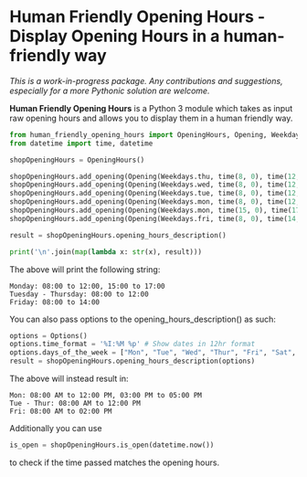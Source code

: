 Human Friendly Opening Hours - Display Opening Hours in a human-friendly way
========================================================================

*This is a work-in-progress package. Any contributions and suggestions, especially for a more Pythonic solution are welcome.*

**Human Friendly Opening Hours** is a Python 3 module which takes as input raw opening hours and allows you to display them in a human friendly way. 

```python
from human_friendly_opening_hours import OpeningHours, Opening, Weekdays, Options
from datetime import time, datetime

shopOpeningHours = OpeningHours()

shopOpeningHours.add_opening(Opening(Weekdays.thu, time(8, 0), time(12, 0)))
shopOpeningHours.add_opening(Opening(Weekdays.wed, time(8, 0), time(12, 0)))
shopOpeningHours.add_opening(Opening(Weekdays.tue, time(8, 0), time(12, 0)))
shopOpeningHours.add_opening(Opening(Weekdays.mon, time(8, 0), time(12, 0)))
shopOpeningHours.add_opening(Opening(Weekdays.mon, time(15, 0), time(17, 0)))
shopOpeningHours.add_opening(Opening(Weekdays.fri, time(8, 0), time(14, 0)))

result = shopOpeningHours.opening_hours_description()

print('\n'.join(map(lambda x: str(x), result)))
```

The above will print the following string:
```
Monday: 08:00 to 12:00, 15:00 to 17:00
Tuesday - Thursday: 08:00 to 12:00
Friday: 08:00 to 14:00
```

You can also pass options to the opening_hours_description() as such:

```python
options = Options()
options.time_format = '%I:%M %p' # Show dates in 12hr format
options.days_of_the_week = ["Mon", "Tue", "Wed", "Thur", "Fri", "Sat", "Sun"]
result = shopOpeningHours.opening_hours_description(options)
````

The above will instead result in:
```
Mon: 08:00 AM to 12:00 PM, 03:00 PM to 05:00 PM
Tue - Thur: 08:00 AM to 12:00 PM
Fri: 08:00 AM to 02:00 PM
```

Additionally you can use 
```python
is_open = shopOpeningHours.is_open(datetime.now())
````
to check if the time passed matches the opening hours.